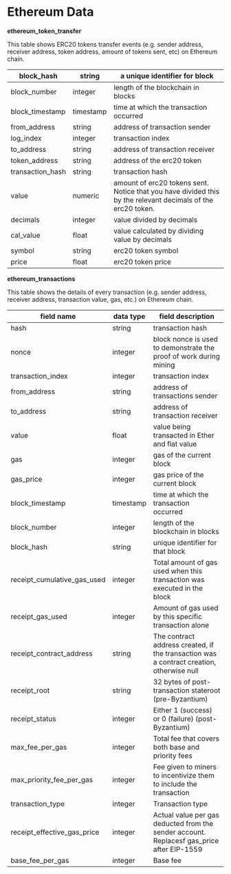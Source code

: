# Ethereum Data

**ethereum\_token\_transfer**

This table shows ERC20 tokens transfer events (e.g. sender address, receiver address, token address, amount of tokens sent, etc) on Ethereum chain.

| block\_hash       | string    | a unique identifier for block                                                                               |
| ----------------- | --------- | ----------------------------------------------------------------------------------------------------------- |
| block\_number     | integer   | length of the blockchain in blocks                                                                          |
| block\_timestamp  | timestamp | time at which the transaction occurred                                                                      |
| from\_address     | string    | address of transaction sender                                                                               |
| log\_index        | integer   | transaction index                                                                                           |
| to\_address       | string    | address of transaction receiver                                                                             |
| token\_address    | string    | address of the erc20 token                                                                                  |
| transaction\_hash | string    | transaction hash                                                                                            |
| value             | numeric   | amount of erc20 tokens sent. Notice that you have divided this by the relevant decimals of the erc20 token. |
| decimals          | integer   | value divided by decimals                                                                                   |
| cal\_value        | float     | value calculated by dividing value by decimals                                                              |
| symbol            | string    | erc20 token symbol                                                                                          |
| price             | float     | erc20 token price                                                                                           |

**ethereum\_transactions**

This table shows the details of every transaction (e.g. sender address, receiver address, transaction value, gas, etc.) on Ethereum chain.

| field name                     | data type                         | field description                                                                          |
| ------------------------------ | --------------------------------- | ------------------------------------------------------------------------------------------ |
| hash                           | string                            | transaction hash                                                                           |
| nonce                          | integer                           | block nonce is used to demonstrate the proof of work during mining                         |
| transaction\_index             | integer                           | transaction index                                                                          |
| from\_address                  | string                            | address of transactions sender                                                             |
| to\_address                    | string                            | address of transaction receiver                                                            |
| value                          | float                             | value being transacted in Ether and fiat value                                             |
| gas                            | integer                           | gas of the current block                                                                   |
| gas\_price                     | integer                           | gas price of the current block                                                             |
| block\_timestamp               | timestamp                         | time at which the transaction occurred                                                     |
| block\_number                  | integer                           | length of the blockchain in blocks                                                         |
| block\_hash                    | string                            | unique identifier for that block                                                           |
| receipt\_cumulative\_gas\_used | integer                           | Total amount of gas used when this transaction was executed in the block                   |
| receipt\_gas\_used             | integer                           | Amount of gas used by this specific transaction alone                                      |
| receipt\_contract\_address     | string                            | The contract address created,  if the transaction was a contract creation, otherwise null  |
| receipt\_root                  | string                            | 32 bytes of post-transaction stateroot (pre-Byzantium)                                     |
| receipt\_status                | integer                           | Either 1 (success) or 0 (failure) (post-Byzantium)                                         |
| max\_fee\_per\_gas             | integer                           | Total fee that covers both base and priority fees                                          |
| max\_priority\_fee\_per\_gas   | integer                           | Fee given to miners to incentivize them to include the transaction                         |
| transaction\_type              | integer                           | Transaction type                                                                           |
| receipt\_effective\_gas\_price | integer                           | Actual value per gas deducted from the sender account. Replacesf gas\_price after EIP-1559 |
| base\_fee\_per\_gas            | integer                           | Base fee                                                                                   |
